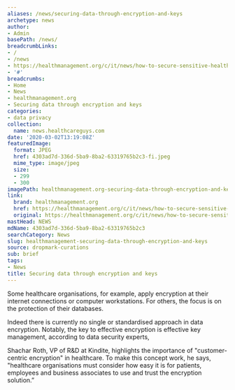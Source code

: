 ```yaml
---
aliases: /news/securing-data-through-encryption-and-keys
archetype: news
author:
- Admin
basePath: /news/
breadcrumbLinks:
- /
- /news
- https://healthmanagement.org/c/it/news/how-to-secure-sensitive-healthcare-data-2
- '#'
breadcrumbs:
- Home
- News
- healthmanagement.org
- Securing data through encryption and keys
categories:
- data privacy
collection:
  name: news.healthcareguys.com
date: '2020-03-02T13:19:08Z'
featuredImage:
  format: JPEG
  href: 4303ad7d-336d-5ba9-8ba2-63319765b2c3-fi.jpeg
  mime_type: image/jpeg
  size:
  - 299
  - 300
imagePath: healthmanagement.org-securing-data-through-encryption-and-keys
link:
  brand: healthmanagement.org
  href: https://healthmanagement.org/c/it/news/how-to-secure-sensitive-healthcare-data-2
  original: https://healthmanagement.org/c/it/news/how-to-secure-sensitive-healthcare-data-2
mastHead: NEWS
mdName: 4303ad7d-336d-5ba9-8ba2-63319765b2c3
searchCategory: News
slug: healthmanagement-securing-data-through-encryption-and-keys
source: dropmark-curations
sub: brief
tags:
- News
title: Securing data through encryption and keys
---
```


Some healthcare organisations, for example, apply encryption at their internet connections or computer workstations. For others, the focus is on the protection of their databases.

 

Indeed there is currently no single or standardised approach in data encryption. Notably, the key to effective encryption is effective key management, according to data security experts,



Shachar Roth, VP of R&D at Kindite, highlights the importance of "customer-centric encryption" in healthcare. To make this concept work, he says, "healthcare organisations must consider how easy it is for patients, employees and business associates to use and trust the encryption solution.”